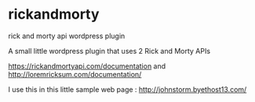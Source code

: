 # rickandmorty
rick and morty api wordpress plugin

A small little wordpress plugin that uses 2 Rick and Morty APIs

https://rickandmortyapi.com/documentation and 
http://loremricksum.com/documentation/

I use this in this little sample web page : http://johnstorm.byethost13.com/
